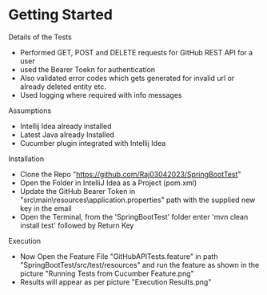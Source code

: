 # Getting Started

Details of the Tests
- Performed GET, POST and DELETE requests for GitHub REST API for a user 
- used the Bearer Toekn for authentication
- Also validated error codes which gets generated for invalid url or already deleted entity etc.
- Used logging where required with info messages

Assumptions
- Intellij Idea already installed
- Latest Java already Installed
- Cucumber plugin integrated with Intellij Idea

Installation
- Clone the Repo "https://github.com/Raj03042023/SpringBootTest"
- Open the Folder in IntelliJ Idea as a Project (pom.xml)
- Update the GitHub Bearer Token in "src\main\resources\application.properties" path with the supplied new key in the email
- Open the Terminal, from the 'SpringBootTest' folder enter 'mvn clean install test' followed by Return Key

Execution
- Now Open the Feature File "GitHubAPITests.feature" in path "SpringBootTest/src/test/resources" and run the feature as shown in the picture "Running Tests from Cucumber Feature.png"
- Results will appear as per picture "Execution Results.png"


